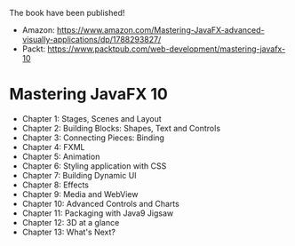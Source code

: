 The book have been published! 
 * Amazon: https://www.amazon.com/Mastering-JavaFX-advanced-visually-applications/dp/1788293827/
 * Packt: https://www.packtpub.com/web-development/mastering-javafx-10

# Mastering JavaFX 10

 * Chapter 1: Stages, Scenes and Layout 
 * Chapter 2: Building Blocks: Shapes, Text and Controls 
 * Chapter 3: Connecting Pieces: Binding 
 * Chapter 4: FXML 
 * Chapter 5: Animation 
 * Chapter 6: Styling application with CSS 
 * Chapter 7: Building Dynamic UI 
 * Chapter 8: Effects 
 * Chapter 9: Media and WebView 
 * Chapter 10: Advanced Controls and Charts 
 * Chapter 11: Packaging with Java9 Jigsaw 
 * Chapter 12: 3D at a glance 
 * Chapter 13: What's Next?
